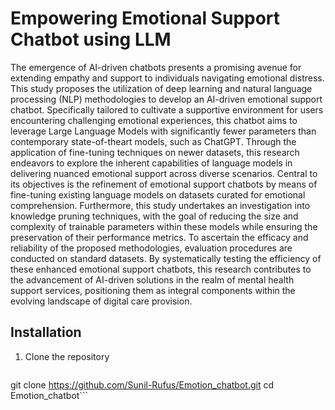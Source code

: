# Empowering Emotional Support Chatbot using LLM
The emergence of AI-driven chatbots presents a promising avenue for extending empathy
and support to individuals navigating emotional distress. This study proposes the utilization
of deep learning and natural language processing (NLP) methodologies to develop an
AI-driven emotional support chatbot. Specifically tailored to cultivate a supportive environment
for users encountering challenging emotional experiences, this chatbot aims to leverage
Large Language Models with significantly fewer parameters than contemporary state-of-theart
models, such as ChatGPT. Through the application of fine-tuning techniques on newer
datasets, this research endeavors to explore the inherent capabilities of language models in
delivering nuanced emotional support across diverse scenarios. Central to its objectives is the
refinement of emotional support chatbots by means of fine-tuning existing language models
on datasets curated for emotional comprehension. Furthermore, this study undertakes an
investigation into knowledge pruning techniques, with the goal of reducing the size and complexity
of trainable parameters within these models while ensuring the preservation of their
performance metrics. To ascertain the efficacy and reliability of the proposed methodologies,
evaluation procedures are conducted on standard datasets. By systematically testing
the efficiency of these enhanced emotional support chatbots, this research contributes to the
advancement of AI-driven solutions in the realm of mental health support services, positioning
them as integral components within the evolving landscape of digital care provision.

## Installation

1. Clone the repository
   ```
 git clone https://github.com/Sunil-Rufus/Emotion_chatbot.git
       cd Emotion_chatbot```

     

